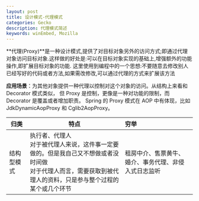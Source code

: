 ```yaml
---
layout: post
title: 设计模式-代理模式
categories: Gecko
description: 代理模式简述
keywords: winEmbed, Mozilla
---
```





**代理(Proxy)**是一种设计模式,提供了对目标对象另外的访问方式;即通过代理对象访问目标对象.这样做的好处是:可以在目标对象实现的基础上,增强额外的功能操作,即扩展目标对象的功能.
这里使用到编程中的一个思想:不要随意去修改别人已经写好的代码或者方法,如果需改修改,可以通过代理的方式来扩展该方法

**应用场景**：为其他对象提供一种代理以控制对这个对象的访问。从结构上来看和 Decorator 模式类似，
但 Proxy 是控制，更像是一种对功能的限制，而 Decorator 是覆盖或者增加职责。
Spring 的 Proxy 模式在 AOP 中有体现，比如 JdkDynamicAopProxy 和 Cglib2AopProxy。

| 归类       | 特点                                                         | 穷举                                                 |
| ---------- | ------------------------------------------------------------ | :--------------------------------------------------- |
| 结构型模式 | 执行者、代理人<br>对于被代理人来说，这件事一定要做的。但是我自己又不想做或者没时间做<br>对于代理人而言，需要获取到被代理人的资料，只是参与整个过程的某个或几个环节 | 租房中介、售票黄牛、婚介、事务代理、非侵入式日志监听 |



